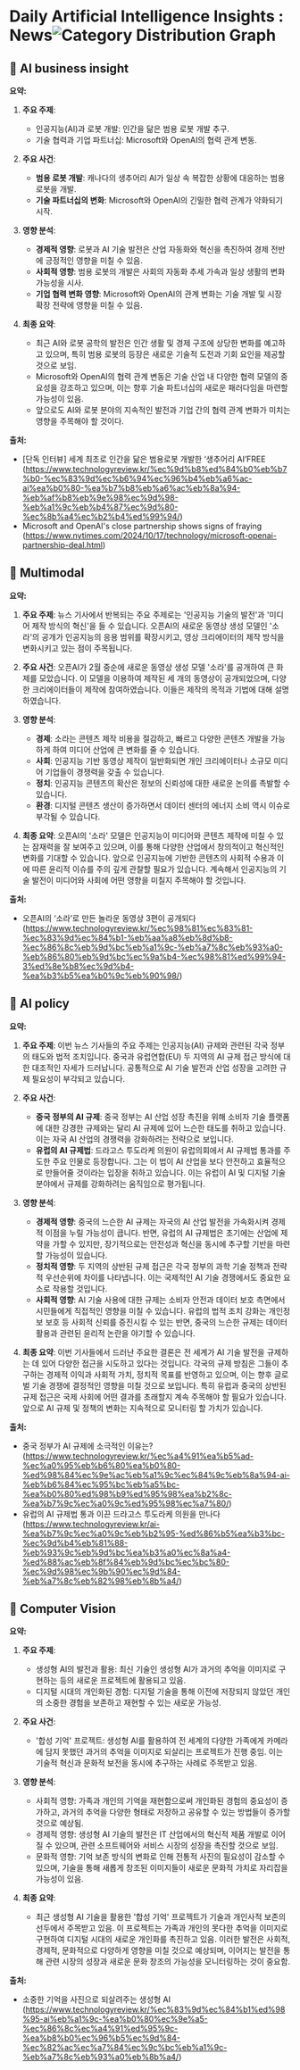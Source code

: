 # Daily Artificial Intelligence Insights : News![Category Distribution Graph](news_2024-10-19.png)

## 🎉 AI business insight

**요약:**

1. **주요 주제**:
    - 인공지능(AI)과 로봇 개발: 인간을 닮은 범용 로봇 개발 추구.
    - 기술 협력과 기업 파트너십: Microsoft와 OpenAI의 협력 관계 변동.

2. **주요 사건**:
    - **범용 로봇 개발**: 캐나다의 생추어리 AI가 일상 속 복잡한 상황에 대응하는 범용 로봇을 개발.
    - **기술 파트너십의 변화**: Microsoft와 OpenAI의 긴밀한 협력 관계가 약화되기 시작.

3. **영향 분석**:
    - **경제적 영향**: 로봇과 AI 기술 발전은 산업 자동화와 혁신을 촉진하여 경제 전반에 긍정적인 영향을 미칠 수 있음.
    - **사회적 영향**: 범용 로봇의 개발은 사회의 자동화 추세 가속과 일상 생활의 변화 가능성을 시사.
    - **기업 협력 변화 영향**: Microsoft와 OpenAI의 관계 변화는 기술 개발 및 시장 확장 전략에 영향을 미칠 수 있음.

4. **최종 요약**:
    - 최근 AI와 로봇 공학의 발전은 인간 생활 및 경제 구조에 상당한 변화를 예고하고 있으며, 특히 범용 로봇의 등장은 새로운 기술적 도전과 기회 요인을 제공할 것으로 보임.
    - Microsoft와 OpenAI의 협력 관계 변동은 기술 산업 내 다양한 협력 모델의 중요성을 강조하고 있으며, 이는 향후 기술 파트너십의 새로운 패러다임을 마련할 가능성이 있음.
    - 앞으로도 AI와 로봇 분야의 지속적인 발전과 기업 간의 협력 관계 변화가 미치는 영향을 주목해야 할 것이다.

**출처:**

 - [단독 인터뷰] 세계 최초로 인간을 닮은 범용로봇 개발한 ‘생추어리 AI’FREE (https://www.technologyreview.kr/%ec%9d%b8%ed%84%b0%eb%b7%b0-%ec%83%9d%ec%b6%94%ec%96%b4%eb%a6%ac-ai%ea%b0%80-%ea%b7%b8%eb%a6%ac%eb%8a%94-%eb%af%b8%eb%9e%98%ec%9d%98-%eb%a1%9c%eb%b4%87%ec%9d%80-%ec%8b%a4%ec%b2%b4%ed%99%94/)
 - Microsoft and OpenAI's close partnership shows signs of fraying (https://www.nytimes.com/2024/10/17/technology/microsoft-openai-partnership-deal.html)


## 🎠 Multimodal

**요약:**

1. **주요 주제**:
   뉴스 기사에서 반복되는 주요 주제로는 '인공지능 기술의 발전'과 '미디어 제작 방식의 혁신'을 들 수 있습니다. 오픈AI의 새로운 동영상 생성 모델인 '소라'의 공개가 인공지능의 응용 범위를 확장시키고, 영상 크리에이터의 제작 방식을 변화시키고 있는 점이 주목됩니다.

2. **주요 사건**:
   오픈AI가 2월 중순에 새로운 동영상 생성 모델 '소라'를 공개하여 큰 화제를 모았습니다. 이 모델을 이용하여 제작된 세 개의 동영상이 공개되었으며, 다양한 크리에이터들이 제작에 참여하였습니다. 이들은 제작의 목적과 기법에 대해 설명하였습니다.

3. **영향 분석**:
   - **경제**: 소라는 콘텐츠 제작 비용을 절감하고, 빠르고 다양한 콘텐츠 개발을 가능하게 하여 미디어 산업에 큰 변화를 줄 수 있습니다.
   - **사회**: 인공지능 기반 동영상 제작이 일반화되면 개인 크리에이터나 소규모 미디어 기업들이 경쟁력을 갖출 수 있습니다.
   - **정치**: 인공지능 콘텐츠의 확산은 정보의 신뢰성에 대한 새로운 논의를 촉발할 수 있습니다.
   - **환경**: 디지털 콘텐츠 생산이 증가하면서 데이터 센터의 에너지 소비 역시 이슈로 부각될 수 있습니다.

4. **최종 요약**:
   오픈AI의 '소라' 모델은 인공지능이 미디어와 콘텐츠 제작에 미칠 수 있는 잠재력을 잘 보여주고 있으며, 이를 통해 다양한 산업에서 창의적이고 혁신적인 변화를 기대할 수 있습니다. 앞으로 인공지능에 기반한 콘텐츠의 사회적 수용과 이에 따른 윤리적 이슈를 주의 깊게 관찰할 필요가 있습니다. 계속해서 인공지능의 기술 발전이 미디어와 사회에 어떤 영향을 미칠지 주목해야 할 것입니다.

**출처:**

 - 오픈AI의 ‘소라’로 만든 놀라운 동영상 3편이 공개되다 (https://www.technologyreview.kr/%ec%98%81%ec%83%81-%ec%83%9d%ec%84%b1-%eb%aa%a8%eb%8d%b8-%ec%86%8c%eb%9d%bc%eb%a1%9c-%eb%a7%8c%eb%93%a0-%eb%86%80%eb%9d%bc%ec%9a%b4-%ec%98%81%ed%99%94-3%ed%8e%b8%ec%9d%b4-%ea%b3%b5%ea%b0%9c%eb%90%98/)


## 💚 AI policy

**요약:**

1. **주요 주제**:
   이번 뉴스 기사들의 주요 주제는 인공지능(AI) 규제와 관련된 각국 정부의 태도와 법적 조치입니다. 중국과 유럽연합(EU) 두 지역의 AI 규제 접근 방식에 대한 대조적인 자세가 드러납니다. 공통적으로 AI 기술 발전과 산업 성장을 고려한 규제 필요성이 부각되고 있습니다.

2. **주요 사건**:
   - **중국 정부의 AI 규제**: 중국 정부는 AI 산업 성장 촉진을 위해 소비자 기술 플랫폼에 대한 강경한 규제와는 달리 AI 규제에 있어 느슨한 태도를 취하고 있습니다. 이는 자국 AI 산업의 경쟁력을 강화하려는 전략으로 보입니다.
   - **유럽의 AI 규제법**: 드라고스 투도라케 의원이 유럽의회에서 AI 규제법 통과를 주도한 주요 인물로 등장합니다. 그는 이 법이 AI 산업을 보다 안전하고 효율적으로 만들어줄 것이라는 입장을 취하고 있습니다. 이는 유럽이 AI 및 디지털 기술 분야에서 규제를 강화하려는 움직임으로 평가됩니다.

3. **영향 분석**:
   - **경제적 영향**: 중국의 느슨한 AI 규제는 자국의 AI 산업 발전을 가속화시켜 경제적 이점을 누릴 가능성이 큽니다. 반면, 유럽의 AI 규제법은 초기에는 산업에 제약을 가할 수 있지만, 장기적으로는 안전성과 혁신을 동시에 추구할 기반을 마련할 가능성이 있습니다.
   - **정치적 영향**: 두 지역의 상반된 규제 접근은 각국 정부의 과학 기술 정책과 전략적 우선순위에 차이를 나타냅니다. 이는 국제적인 AI 기술 경쟁에서도 중요한 요소로 작용할 것입니다.
   - **사회적 영향**: AI 기술 사용에 대한 규제는 소비자 안전과 데이터 보호 측면에서 시민들에게 직접적인 영향을 미칠 수 있습니다. 유럽의 법적 조치 강화는 개인정보 보호 등 사회적 신뢰를 증진시킬 수 있는 반면, 중국의 느슨한 규제는 데이터 활용과 관련된 윤리적 논란을 야기할 수 있습니다.

4. **최종 요약**:
   이번 기사들에서 드러난 주요한 결론은 전 세계가 AI 기술 발전을 규제하는 데 있어 다양한 접근을 시도하고 있다는 것입니다. 각국의 규제 방침은 그들이 추구하는 경제적 이익과 사회적 가치, 정치적 목표를 반영하고 있으며, 이는 향후 글로벌 기술 경쟁에 결정적인 영향을 미칠 것으로 보입니다. 특히 유럽과 중국의 상반된 규제 접근은 국제 사회에 어떤 결과를 초래할지 계속 주목해야 할 필요가 있습니다. 앞으로 AI 규제 및 정책의 변화는 지속적으로 모니터링 할 가치가 있습니다.

**출처:**

 - 중국 정부가 AI 규제에 소극적인 이유는? (https://www.technologyreview.kr/%ec%a4%91%ea%b5%ad-%ec%a0%95%eb%b6%80%ea%b0%80-%ed%98%84%ec%9e%ac%eb%a1%9c%ec%84%9c%eb%8a%94-ai-%eb%b6%84%ec%95%bc%eb%a5%bc-%ea%b0%80%ed%98%b9%ed%95%98%ea%b2%8c-%ea%b7%9c%ec%a0%9c%ed%95%98%ec%a7%80/)
 - 유럽의 AI 규제법 통과 이끈 드라고스 투도라케 의원을 만나다 (https://www.technologyreview.kr/ai-%ea%b7%9c%ec%a0%9c%eb%b2%95-%ed%86%b5%ea%b3%bc-%ec%9d%b4%eb%81%88-%eb%93%9c%eb%9d%bc%ea%b3%a0%ec%8a%a4-%ed%88%ac%eb%8f%84%eb%9d%bc%ec%bc%80-%ec%9d%98%ec%9b%90%ec%9d%84-%eb%a7%8c%eb%82%98%eb%8b%a4/)


## 🌅 Computer Vision

**요약:**

1. **주요 주제**:
   - 생성형 AI의 발전과 활용: 최신 기술인 생성형 AI가 과거의 추억을 이미지로 구현하는 등의 새로운 프로젝트에 활용되고 있음.
   - 디지털 시대의 개인화된 경험: 디지털 기술을 통해 이전에 저장되지 않았던 개인의 소중한 경험을 보존하고 재현할 수 있는 새로운 가능성.

2. **주요 사건**:
   - '합성 기억' 프로젝트: 생성형 AI를 활용하여 전 세계의 다양한 가족에게 카메라에 담지 못했던 과거의 추억을 이미지로 되살리는 프로젝트가 진행 중임. 이는 기술적 혁신과 문화적 보전을 동시에 추구하는 사례로 주목받고 있음.

3. **영향 분석**:
   - 사회적 영향: 가족과 개인의 기억을 재현함으로써 개인화된 경험의 중요성이 증가하고, 과거의 추억을 다양한 형태로 저장하고 공유할 수 있는 방법들이 증가할 것으로 예상됨.
   - 경제적 영향: 생성형 AI 기술의 발전은 IT 산업에서의 혁신적 제품 개발로 이어질 수 있으며, 관련 소프트웨어와 서비스 시장의 성장을 촉진할 것으로 보임.
   - 문화적 영향: 기억 보존 방식의 변화로 인해 전통적 사진의 필요성이 감소할 수 있으며, 기술을 통해 새롭게 창조된 이미지들이 새로운 문화적 가치로 자리잡을 가능성이 있음.

4. **최종 요약**:
   - 최근 생성형 AI 기술을 활용한 '합성 기억' 프로젝트가 기술과 개인사적 보존의 선두에서 주목받고 있음. 이 프로젝트는 가족과 개인의 못다한 추억을 이미지로 구현하여 디지털 시대의 새로운 개인화를 촉진하고 있음. 이러한 발전은 사회적, 경제적, 문화적으로 다양하게 영향을 미칠 것으로 예상되며, 이어지는 발전을 통해 관련 시장의 성장과 새로운 문화 창조의 가능성을 모니터링하는 것이 중요함.

**출처:**

 - 소중한 기억을 사진으로 되살려주는 생성형 AI (https://www.technologyreview.kr/%ec%83%9d%ec%84%b1%ed%98%95-ai%eb%a1%9c-%ea%b0%80%ec%9e%a5-%ec%86%8c%ec%a4%91%ed%95%9c-%ea%b8%b0%ec%96%b5%ec%9d%84-%ec%82%ac%ec%a7%84%ec%9c%bc%eb%a1%9c-%eb%a7%8c%eb%93%a0%eb%8b%a4/)


